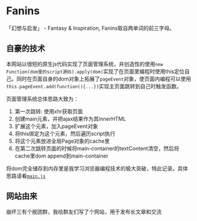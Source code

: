 # Fanins
「幻想与启发」 - Fantasy & Inspiration, Fanins取自两单词的前三字母。

## 自豪的技术
本网站以很短的原生js代码实现了页面管理系统，并创造性的使用`new Function(dom里的script源码).apply(dom)`实现了在页面里编程时使用this定位自己。同时在页面自身的dom对象上拓展了`pageEvent`对象，使页面内编程可以使用`this.pageEvent.add(function(){...})`实现主页面跳转到自己时触发函数。

页面管理系统总体思路大致为：
1. 第一次跳转: 使用xhr获取页面
2. 创建main元素，并把ajax结果作为其innerHTML
3. 扩展这个元素，加入pageEvent对象
4. 将this绑定为这个元素，然后遍历script执行
5. 将这个元素放进全局Page对象的cache里
6. 在第二次跳转页面的时候将main-container的textContent清空，然后将cache里dom append到main-container

将dom完全储存到内存里是我学习浏览器编程技术的极大突破，特此记录。具体思路请看[`main.js`](main.js)

## 网站由来
崩坏三有个舰团群，我给群友们写了个网站，用于发布长文章和交流
